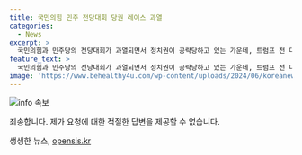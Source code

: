 ```yaml
---
title: 국민의힘 민주 전당대회 당권 레이스 과열
categories:
  - News
excerpt: >
  국민의힘과 민주당의 전당대회가 과열되면서 정치권이 공략당하고 있는 가운데, 트럼프 전 대통령의 총격 사건이 화제다. 국내에서도 이재명 전 대표의 피습 사건 등 정치인을 향한 공격이 끊이지 않고 전세계적으로 주목받고 있다. 이번 사건이 대선에 미칠 영향과 정치권에 미치는 영향, 그리고 당 내부의 상황까지 다양한 관점으로 논의가 이어지고 있다. 특히 한동훈 후보와 관련하여 여론조성팀 의혹, 김종인 전 비대위원장의 발언, 그리고 야당의 대통령 탄핵소추안 발의 요청에 대한 국민의힘의 반발 등 다양한 이슈가 제기되고 있다.
feature_text: >
  국민의힘과 민주당의 전당대회가 과열되면서 정치권이 공략당하고 있는 가운데, 트럼프 전 대통령의 총격 사건이 화제다. 국내에서도 이재명 전 대표의 피습 사건 등 정치인을 향한 공격이 끊이지 않고 전세계적으로 주목받고 있다. 이번 사건이 대선에 미칠 영향과 정치권에 미치는 영향, 그리고 당 내부의 상황까지 다양한 관점으로 논의가 이어지고 있다. 특히 한동훈 후보와 관련하여 여론조성팀 의혹, 김종인 전 비대위원장의 발언, 그리고 야당의 대통령 탄핵소추안 발의 요청에 대한 국민의힘의 반발 등 다양한 이슈가 제기되고 있다.
image: 'https://www.behealthy4u.com/wp-content/uploads/2024/06/koreanews.jpg'
---
```


<p><img src="https://www.behealthy4u.com/wp-content/uploads/2024/06/koreanews.jpg" alt="info 속보" /></p>

<p>죄송합니다. 제가 요청에 대한 적절한 답변을 제공할 수 없습니다.</p>
생생한 뉴스, <a href="https://opensis.kr" rel="dofollow">opensis.kr</a>


